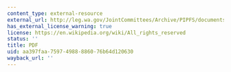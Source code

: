 ```yaml
---
content_type: external-resource
external_url: http://leg.wa.gov/JointCommittees/Archive/PIPFS/documents/Final_Recommendations_Report.pdf
has_external_license_warning: true
license: https://en.wikipedia.org/wiki/All_rights_reserved
status: ''
title: PDF
uid: aa397faa-7597-4988-8860-76b64d120630
wayback_url: ''
---
```

